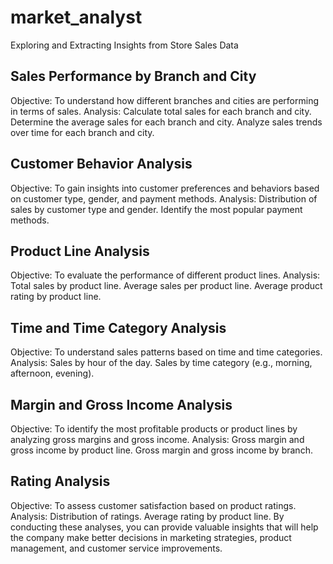 # market_analyst
Exploring and Extracting Insights from Store Sales Data



## Sales Performance by Branch and City

Objective: To understand how different branches and cities are performing in terms of sales.
Analysis:
Calculate total sales for each branch and city.
Determine the average sales for each branch and city.
Analyze sales trends over time for each branch and city.

## Customer Behavior Analysis

Objective: To gain insights into customer preferences and behaviors based on customer type, gender, and payment methods.
Analysis:
Distribution of sales by customer type and gender.
Identify the most popular payment methods.

## Product Line Analysis

Objective: To evaluate the performance of different product lines.
Analysis:
Total sales by product line.
Average sales per product line.
Average product rating by product line.

## Time and Time Category Analysis

Objective: To understand sales patterns based on time and time categories.
Analysis:
Sales by hour of the day.
Sales by time category (e.g., morning, afternoon, evening).

## Margin and Gross Income Analysis

Objective: To identify the most profitable products or product lines by analyzing gross margins and gross income.
Analysis:
Gross margin and gross income by product line.
Gross margin and gross income by branch.

## Rating Analysis

Objective: To assess customer satisfaction based on product ratings.
Analysis:
Distribution of ratings.
Average rating by product line.
By conducting these analyses, you can provide valuable insights that will help the company make better decisions in marketing strategies, product management, and customer service improvements.
